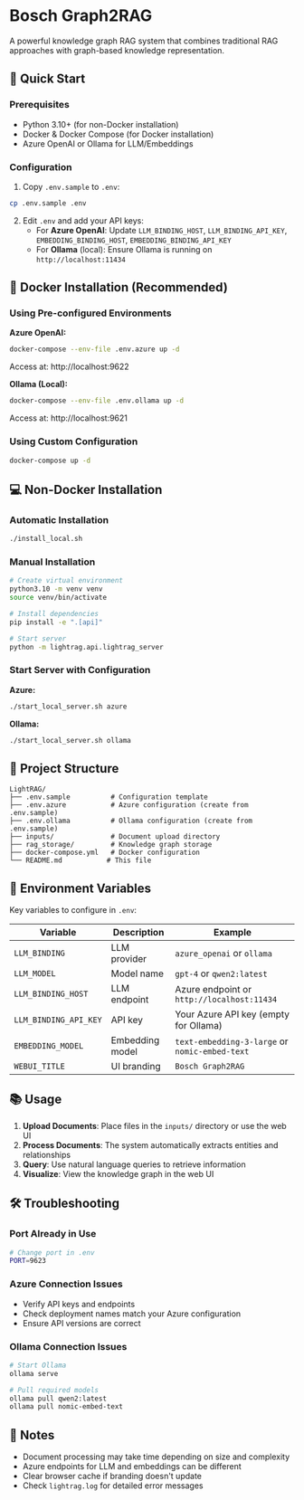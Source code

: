 # Bosch Graph2RAG

A powerful knowledge graph RAG system that combines traditional RAG approaches with graph-based knowledge representation.

## 🚀 Quick Start

### Prerequisites
- Python 3.10+ (for non-Docker installation)
- Docker & Docker Compose (for Docker installation)
- Azure OpenAI or Ollama for LLM/Embeddings

### Configuration

1. Copy `.env.sample` to `.env`:
```bash
cp .env.sample .env
```

2. Edit `.env` and add your API keys:
   - For **Azure OpenAI**: Update `LLM_BINDING_HOST`, `LLM_BINDING_API_KEY`, `EMBEDDING_BINDING_HOST`, `EMBEDDING_BINDING_API_KEY`
   - For **Ollama** (local): Ensure Ollama is running on `http://localhost:11434`

## 🐳 Docker Installation (Recommended)

### Using Pre-configured Environments

**Azure OpenAI:**
```bash
docker-compose --env-file .env.azure up -d
```
Access at: http://localhost:9622

**Ollama (Local):**
```bash
docker-compose --env-file .env.ollama up -d
```
Access at: http://localhost:9621

### Using Custom Configuration
```bash
docker-compose up -d
```

## 💻 Non-Docker Installation

### Automatic Installation
```bash
./install_local.sh
```

### Manual Installation
```bash
# Create virtual environment
python3.10 -m venv venv
source venv/bin/activate

# Install dependencies
pip install -e ".[api]"

# Start server
python -m lightrag.api.lightrag_server
```

### Start Server with Configuration

**Azure:**
```bash
./start_local_server.sh azure
```

**Ollama:**
```bash
./start_local_server.sh ollama
```

## 📁 Project Structure
```
LightRAG/
├── .env.sample          # Configuration template
├── .env.azure           # Azure configuration (create from .env.sample)
├── .env.ollama          # Ollama configuration (create from .env.sample)
├── inputs/              # Document upload directory
├── rag_storage/         # Knowledge graph storage
├── docker-compose.yml   # Docker configuration
└── README.md           # This file
```

## 🔧 Environment Variables

Key variables to configure in `.env`:

| Variable | Description | Example |
|----------|-------------|---------|
| `LLM_BINDING` | LLM provider | `azure_openai` or `ollama` |
| `LLM_MODEL` | Model name | `gpt-4` or `qwen2:latest` |
| `LLM_BINDING_HOST` | LLM endpoint | Azure endpoint or `http://localhost:11434` |
| `LLM_BINDING_API_KEY` | API key | Your Azure API key (empty for Ollama) |
| `EMBEDDING_MODEL` | Embedding model | `text-embedding-3-large` or `nomic-embed-text` |
| `WEBUI_TITLE` | UI branding | `Bosch Graph2RAG` |

## 📚 Usage

1. **Upload Documents**: Place files in the `inputs/` directory or use the web UI
2. **Process Documents**: The system automatically extracts entities and relationships
3. **Query**: Use natural language queries to retrieve information
4. **Visualize**: View the knowledge graph in the web UI

## 🛠️ Troubleshooting

### Port Already in Use
```bash
# Change port in .env
PORT=9623
```

### Azure Connection Issues
- Verify API keys and endpoints
- Check deployment names match your Azure configuration
- Ensure API versions are correct

### Ollama Connection Issues
```bash
# Start Ollama
ollama serve

# Pull required models
ollama pull qwen2:latest
ollama pull nomic-embed-text
```

## 📝 Notes

- Document processing may take time depending on size and complexity
- Azure endpoints for LLM and embeddings can be different
- Clear browser cache if branding doesn't update
- Check `lightrag.log` for detailed error messages